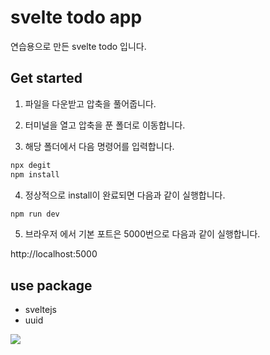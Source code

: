 
# svelte todo app
연습용으로 만든 svelte todo 입니다. 


## Get started

1. 파일을 다운받고 압축을 풀어줍니다. 

2. 터미널을 열고 압축을 푼 폴더로 이동합니다. 

3. 해당 폴더에서 다음 명령어를 입력합니다. 

```bash
npx degit
npm install
```

4. 정상적으로 install이 완료되면 다음과 같이 실행합니다. 

```bash
npm run dev
```

5. 브라우저 에서 기본 포트은 5000번으로 다음과 같이 실행합니다. 

http://localhost:5000


## use package
 - sveltejs
 - uuid
 
<a href="https://www.inflearn.com/course/%EB%A7%8C%EB%93%A4%EB%A9%B4%EC%84%9C-%EB%B0%B0%EC%9A%B0%EB%8A%94-%EC%8A%A4%EB%B2%A8%ED%8A%B8"><img src="https://lh3.googleusercontent.com/RRpHiF5MA30qD_WyHU3ZS4PQXmJIM_m6yFjf61VPMHei9of25bV1IsXiGBymcj_u6ITlegTawrkPBcYUkgAJKcEvZj_bE1p1dBydgVVm1z8nCx2u7oGDFj98QWSRSZm5EJNeE6rZq9DMrcV2TWzgqI9q_tCYAXJcjNPhAsGuAJnK3mra8WuJ0Qb3sXvA0Npxnya0cUeEhzGh8pcuHvLwmvyn00hoatDV1tX_tKr857I2id8OnHLiPIH-wtKbCAV4l63TMerU-fzyk3XWwV8Jz0k9md6S_A5GUFJheHnW1fL87fiXiDVZNAGt6iC7m8WsK-e_q5puUhbD9HDArVatvL8rkjeqfXo5ALhab0Tac3F2lqr4ho-OzOFREosKUYgSUEu9v6TY0wiFWeGIKuwiPiLqWhtKO9L27n9DjVy84Clnpi_CPr0BALSbrZ2RC6yBzA55vepZ7jY5E7iF82XUBg6omGG7stDFVMtJVZrczeyiW6hLs9tAiMZ_3Al0EVCyMy_22q8YcJG8WwcONbgBQhSznzLdGpKzk0nAqRrtMZYdaydFara4MJy7eXMFWFf_kTJTmvKSvbq9p_KawwUWDrGXdat9XLRKrqZaJ4MgzM8o3paGJF2t9S7Itik8r8gYPPngZAslNeoIYch4QAACdk05h0iYYrfZCSw3WimYmaXEq-92Qgv1Bah2pWElr08=w300-h168-no?authuser=0">
</a>